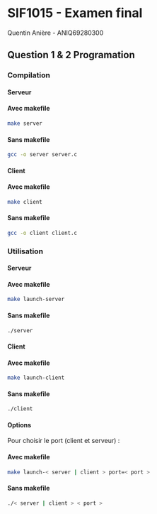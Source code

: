 # SIF1015 - Examen final

Quentin Anière - ANIQ69280300

## Question 1 & 2 Programation

### Compilation

#### Serveur

#### Avec makefile

```bash
make server
```

#### Sans makefile

```bash
gcc -o server server.c 
```

#### Client

#### Avec makefile

```bash
make client
```

#### Sans makefile

```bash
gcc -o client client.c 
```

### Utilisation

#### Serveur

#### Avec makefile

```bash
make launch-server
```

#### Sans makefile

```bash
./server
```

#### Client

#### Avec makefile

```bash
make launch-client
```

#### Sans makefile

```bash
./client
```

#### Options

Pour choisir le port (client et serveur) :

#### Avec makefile

```bash
make launch-< server | client > port=< port >
```

#### Sans makefile

```bash
./< server | client > < port >
```
